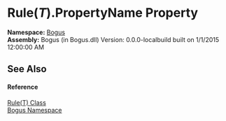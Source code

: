 # Rule(*T*).PropertyName Property 
 

**Namespace:**&nbsp;<a href="N_Bogus">Bogus</a><br />**Assembly:**&nbsp;Bogus (in Bogus.dll) Version: 0.0.0-localbuild built on 1/1/2015 12:00:00 AM

## See Also


#### Reference
<a href="T_Bogus_Rule_1">Rule(T) Class</a><br /><a href="N_Bogus">Bogus Namespace</a><br />